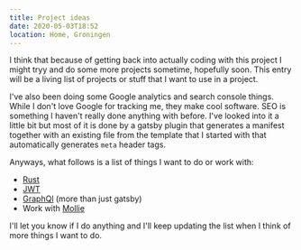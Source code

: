 ```yaml
---
title: Project ideas
date: 2020-05-03T18:52
location: Home, Groningen
---
```


I think that because of getting back into actually coding with this project I
might tryy and do some more projects sometime, hopefully soon. This entry will
be a living list of projects or stuff that I want to use in a project.

I've also been doing some Google analytics and search console things. While I
don't love Google for tracking me, they make cool software. SEO is something I
haven't really done anything with before. I've looked into it a little bit but
most of it is done by a gatsby plugin that generates a manifest together with an
existing file from the template that I started with that automatically generates
<code>meta</code> header tags.

Anyways, what follows is a list of things I want to do or work with:

- [Rust](https://www.rust-lang.org/)
- [JWT](https://jwt.io/)
- [GraphQl](https://graphql.org/) (more than just gatsby)
- Work with [Mollie](https://www.mollie.com/en/)

I'll let you know if I do anything and I'll keep updating the list when I
think of more things I want to do.
